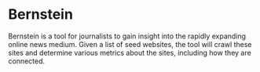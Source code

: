 Bernstein
================================================================================

Bernstein is a tool for journalists to gain insight into the rapidly expanding
online news medium. Given a list of seed websites, the tool will crawl these
sites and determine various metrics about the sites, including how they are
connected.
